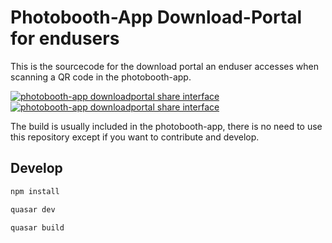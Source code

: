 # Photobooth-App Download-Portal for endusers

This is the sourcecode for the download portal an enduser accesses when scanning a QR code in the photobooth-app.

[![photobooth-app downloadportal share interface](https://raw.githubusercontent.com/photobooth-app/photobooth-download/main/assets/screenshot1.png|width=250)](https://photobooth-app.org/screenshots/)
[![photobooth-app downloadportal share interface](https://raw.githubusercontent.com/photobooth-app/photobooth-download/main/assets/screenshot2.png|width=250)](https://photobooth-app.org/screenshots/)

The build is usually included in the photobooth-app, there is no need to use this repository except if you want to contribute and develop.

## Develop

```bash
npm install
```

```bash
quasar dev
```

```bash
quasar build
```
